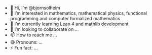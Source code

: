 - 👋 Hi, I’m @bjornsolheim
- 👀 I’m interested in mathematics, mathematical physics, functional programming and computer formalized mathematics
- 🌱 I’m currently learning Lean 4 and mathlib development
- 💞️ I’m looking to collaborate on ...
- 📫 How to reach me ...
- 😄 Pronouns: ...
- ⚡ Fun fact: ...

<!---
bjornsolheim/bjornsolheim is a ✨ special ✨ repository because its `README.md` (this file) appears on your GitHub profile.
You can click the Preview link to take a look at your changes.
--->
